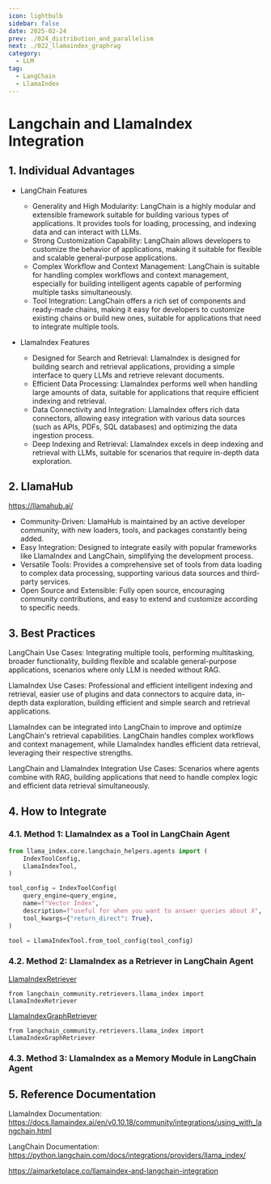 ```yaml
---
icon: lightbulb
sidebar: false
date: 2025-02-24
prev: ./024_distribution_and_parallelism
next: ./022_llamaindex_graphrag
category:
  - LLM
tag:
  - LangChain
  - LlamaIndex
---
```

# Langchain and LlamaIndex Integration
<!-- more -->
## 1. Individual Advantages
- LangChain Features
  - Generality and High Modularity: LangChain is a highly modular and extensible framework suitable for building various types of applications. It provides tools for loading, processing, and indexing data and can interact with LLMs.
  - Strong Customization Capability: LangChain allows developers to customize the behavior of applications, making it suitable for flexible and scalable general-purpose applications.
  - Complex Workflow and Context Management: LangChain is suitable for handling complex workflows and context management, especially for building intelligent agents capable of performing multiple tasks simultaneously.
  - Tool Integration: LangChain offers a rich set of components and ready-made chains, making it easy for developers to customize existing chains or build new ones, suitable for applications that need to integrate multiple tools.

- LlamaIndex Features
  - Designed for Search and Retrieval: LlamaIndex is designed for building search and retrieval applications, providing a simple interface to query LLMs and retrieve relevant documents.
  - Efficient Data Processing: LlamaIndex performs well when handling large amounts of data, suitable for applications that require efficient indexing and retrieval.
  - Data Connectivity and Integration: LlamaIndex offers rich data connectors, allowing easy integration with various data sources (such as APIs, PDFs, SQL databases) and optimizing the data ingestion process.
  - Deep Indexing and Retrieval: LlamaIndex excels in deep indexing and retrieval with LLMs, suitable for scenarios that require in-depth data exploration.

## 2. LlamaHub
https://llamahub.ai/

- Community-Driven: LlamaHub is maintained by an active developer community, with new loaders, tools, and packages constantly being added.
- Easy Integration: Designed to integrate easily with popular frameworks like LlamaIndex and LangChain, simplifying the development process.
- Versatile Tools: Provides a comprehensive set of tools from data loading to complex data processing, supporting various data sources and third-party services.
- Open Source and Extensible: Fully open source, encouraging community contributions, and easy to extend and customize according to specific needs.

## 3. Best Practices
LangChain Use Cases: Integrating multiple tools, performing multitasking, broader functionality, building flexible and scalable general-purpose applications, scenarios where only LLM is needed without RAG.

LlamaIndex Use Cases: Professional and efficient intelligent indexing and retrieval, easier use of plugins and data connectors to acquire data, in-depth data exploration, building efficient and simple search and retrieval applications.

LlamaIndex can be integrated into LangChain to improve and optimize LangChain's retrieval capabilities. LangChain handles complex workflows and context management, while LlamaIndex handles efficient data retrieval, leveraging their respective strengths.

LangChain and LlamaIndex Integration Use Cases: Scenarios where agents combine with RAG, building applications that need to handle complex logic and efficient data retrieval simultaneously.

## 4. How to Integrate
### 4.1. Method 1: LlamaIndex as a Tool in LangChain Agent

```python
from llama_index.core.langchain_helpers.agents import (
    IndexToolConfig,
    LlamaIndexTool,
)

tool_config = IndexToolConfig(
    query_engine=query_engine,
    name=f"Vector Index",
    description=f"useful for when you want to answer queries about X",
    tool_kwargs={"return_direct": True},
)

tool = LlamaIndexTool.from_tool_config(tool_config)
```

### 4.2. Method 2: LlamaIndex as a Retriever in LangChain Agent

[LlamaIndexRetriever](https://python.langchain.com/api_reference/community/retrievers/langchain_community.retrievers.llama_index.LlamaIndexRetriever.html)
```
from langchain_community.retrievers.llama_index import LlamaIndexRetriever
```

[LlamaIndexGraphRetriever](https://python.langchain.com/api_reference/community/retrievers/langchain_community.retrievers.llama_index.LlamaIndexGraphRetriever.html)
```
from langchain_community.retrievers.llama_index import LlamaIndexGraphRetriever
```

### 4.3. Method 3: LlamaIndex as a Memory Module in LangChain Agent

## 5. Reference Documentation
LlamaIndex Documentation: https://docs.llamaindex.ai/en/v0.10.18/community/integrations/using_with_langchain.html

LangChain Documentation: https://python.langchain.com/docs/integrations/providers/llama_index/

https://aimarketplace.co/llamaindex-and-langchain-integration 